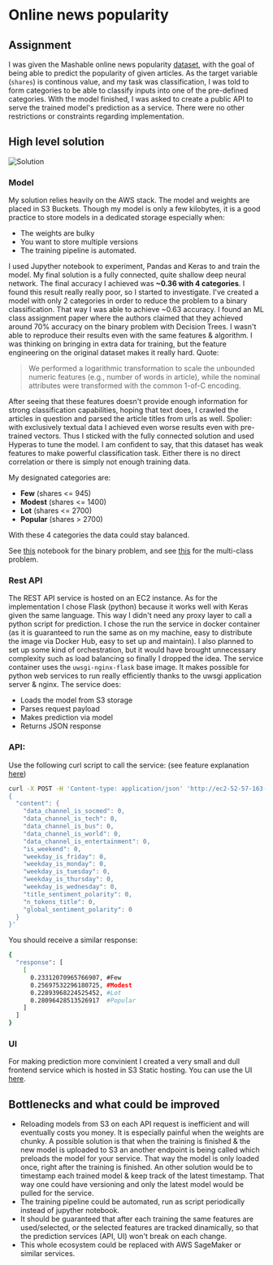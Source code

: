 # Online news popularity 

## Assignment
I was given the Mashable online news popularity [dataset](https://archive.ics.uci.edu/ml/datasets/online+news+popularity), with the goal of being able to predict the popularity of given articles. As the target variable (`shares`) is continous value, and my task was classification, I was told to form categories to be able to classify inputs into one of the pre-defined categories. With the model finished, I was asked to create a public API to serve the trained model's prediction as a service. There were no other restrictions or constraints regarding implementation.

## High level solution

![Solution](https://github.com/nagypeterjob/online-news-popularity/blob/master/arch.png "Solution")

### Model
My solution relies heavily on the AWS stack. The model and weights are placed in S3 Buckets. Though my model is only a few kilobytes, it is a good practice to store models in a dedicated storage especially when:
- The weights are bulky
- You want to store multiple versions
- The training pipeline is automated.

I used Jupyther notebook to experiment, Pandas and Keras to and train the model. My final solution is a fully connected, quite shallow deep neural network. The final accuracy I achieved was **~0.36 with 4 categories**. I found this result really really poor, so I started to investigate. I've created a model with only 2 categories in order to reduce the problem to a binary classification. That way I was able to achieve ~0.63 accuracy. I found an ML class assignment paper where the authors claimed that they achieved around 70% accuracy on the binary problem with Decision Trees. I wasn't able to reproduce their results even with the same features & algorithm. I was thinking on bringing in extra data for training, but the feature engineering on the original dataset makes it really hard. Quote:
>We performed a logarithmic transformation to scale the unbounded numeric features (e.g., number of words in article), while the nominal attributes were transformed with the common 1-of-C encoding.

After seeing that these features doesn't provide enough information for strong classification capabilities, hoping that text does, I crawled the articles in question and parsed the article titles from urls as well. Spolier: with exclusively textual data I achieved even worse results even with pre-trained vectors. Thus I sticked with the fully connected solution and used Hyperas to tune the model. I am confident to say, that this dataset has weak features to make powerful classification task. Either there is no direct correlation or there is simply not enough training data.

My designated categories are:
- **Few** (shares <= 945)
- **Modest** (shares <= 1400)
- **Lot** (shares <= 2700)
- **Popular** (shares > 2700)

With these 4 categories the data could stay balanced.

See [this](https://github.com/nagypeterjob/online-news-popularity/blob/master/network/fully_connected_binary.ipynb) notebook for the binary problem, and see [this](https://github.com/nagypeterjob/online-news-popularity/blob/master/network/fully_connected_multi.ipynb) for the multi-class problem.

### Rest API
The REST API service is hosted on an EC2 instance. As for the implementation I chose Flask (python) because it works well with Keras given the same language. This way I didn't need any proxy layer to call a python script for prediction. I chose the run the service in docker container (as it is guaranteed to run the same as on my machine, easy to distribute the image via Docker Hub, easy to set up and maintain). I also planned to set up some kind of orchestration, but it would have brought unnecessary complexity such as load balancing so finally I dropped the idea. The service container uses the `uwsgi-nginx-flask` base image. It makes possible for python web services to run really efficiently thanks to the uwsgi application server & nginx. 
The service does:
- Loads the model from S3 storage
- Parses request payload
- Makes prediction via model
- Returns JSON response

### API:

Use the following curl script to call the service: (see feature explanation [here](https://archive.ics.uci.edu/ml/datasets/online+news+popularity))
```bash
curl -X POST -H 'Content-type: application/json' 'http://ec2-52-57-163-24.eu-central-1.compute.amazonaws.com/predict' -d '
{
  "content": {
    "data_channel_is_socmed": 0,
    "data_channel_is_tech": 0,
    "data_channel_is_bus": 0,
    "data_channel_is_world": 0,
    "data_channel_is_entertainment": 0,
    "is_weekend": 0,
    "weekday_is_friday": 0,
    "weekday_is_monday": 0,
    "weekday_is_tuesday": 0,
    "weekday_is_thursday": 0,
    "weekday_is_wednesday": 0,
    "title_sentiment_polarity": 0,
    "n_tokens_title": 0,
    "global_sentiment_polarity": 0
  }
}'
```
You should receive a similar response:
```bash
{
  "response": [
    [
      0.23312070965766907, #Few
      0.25697532296180725, #Modest
      0.22893968224525452, #Lot
      0.28096428513526917  #Popular
    ]
  ]
}
```

### UI
For making prediction more convinient I created a very small and dull frontend service which is hosted in S3 Static hosting.
You can use the UI [here](http://lmi-frontend-bucket.s3-website.eu-central-1.amazonaws.com/).

## Bottlenecks and what could be improved
- Reloading models from S3 on each API request is inefficient and will eventually costs you money. It is especially painful when the weights are chunky. A possible solution is that when the training is finished & the new model is uploaded to S3 an another endpoint is being called which preloads the model for your service. That way the model is only loaded once, right after the training is finished. An other solution would be to timestamp each trained model & keep track of the latest timestamp. That way one could have versioning and only the latest model would be pulled for the service.
- The training pipeline could be automated, run as script periodically instead of jupyther notebook. 
- It should be guaranteed that after each training the same features are used/selected, or the selected features are tracked dinamically, so that the prediction services (API, UI) won't break on each change.
- This whole ecosystem could be replaced with AWS SageMaker or similar services.
